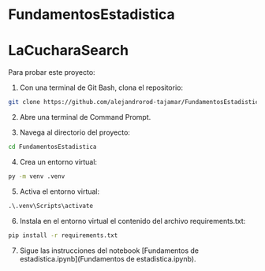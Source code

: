 # FundamentosEstadistica

# LaCucharaSearch

Para probar este proyecto:

1. Con una terminal de Git Bash, clona el repositorio:

```bash
git clone https://github.com/alejandrorod-tajamar/FundamentosEstadistica.git
```

2. Abre una terminal de Command Prompt.

3. Navega al directorio del proyecto:

```cmd
cd FundamentosEstadistica
```

4. Crea un entorno virtual:

```cmd
py -m venv .venv
```

5. Activa el entorno virtual:

```cmd
.\.venv\Scripts\activate
```

6. Instala en el entorno virtual el contenido del archivo requirements.txt:

```cmd
pip install -r requirements.txt
```

7. Sigue las instrucciones del notebook [Fundamentos de estadistica.ipynb](Fundamentos de estadistica.ipynb).
